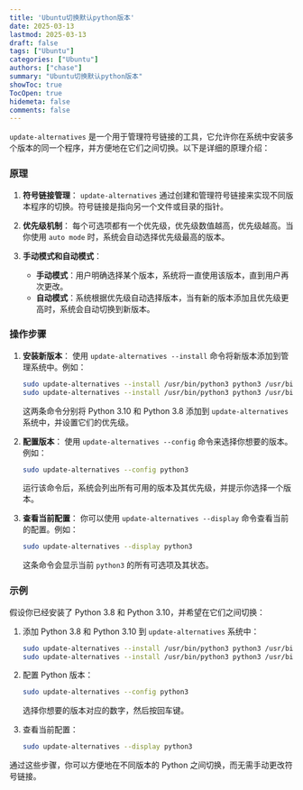 ```yaml
---
title: 'Ubuntu切换默认python版本'
date: 2025-03-13
lastmod: 2025-03-13
draft: false
tags: ["Ubuntu"]
categories: ["Ubuntu"]
authors: ["chase"]
summary: "Ubuntu切换默认python版本"
showToc: true
TocOpen: true
hidemeta: false
comments: false
---
```


`update-alternatives` 是一个用于管理符号链接的工具，它允许你在系统中安装多个版本的同一个程序，并方便地在它们之间切换。以下是详细的原理介绍：

### 原理

1. **符号链接管理**：
   `update-alternatives` 通过创建和管理符号链接来实现不同版本程序的切换。符号链接是指向另一个文件或目录的指针。

2. **优先级机制**：
   每个可选项都有一个优先级，优先级数值越高，优先级越高。当你使用 `auto mode` 时，系统会自动选择优先级最高的版本。

3. **手动模式和自动模式**：
   - **手动模式**：用户明确选择某个版本，系统将一直使用该版本，直到用户再次更改。
   - **自动模式**：系统根据优先级自动选择版本，当有新的版本添加且优先级更高时，系统会自动切换到新版本。

### 操作步骤

1. **安装新版本**：
   使用 `update-alternatives --install` 命令将新版本添加到管理系统中。例如：
   ```sh
   sudo update-alternatives --install /usr/bin/python3 python3 /usr/bin/python3.10 1
   sudo update-alternatives --install /usr/bin/python3 python3 /usr/bin/python3.8 2
   ```
   这两条命令分别将 Python 3.10 和 Python 3.8 添加到 `update-alternatives` 系统中，并设置它们的优先级。

2. **配置版本**：
   使用 `update-alternatives --config` 命令来选择你想要的版本。例如：
   ```sh
   sudo update-alternatives --config python3
   ```
   运行该命令后，系统会列出所有可用的版本及其优先级，并提示你选择一个版本。

3. **查看当前配置**：
   你可以使用 `update-alternatives --display` 命令查看当前的配置。例如：
   ```sh
   sudo update-alternatives --display python3
   ```
   这条命令会显示当前 `python3` 的所有可选项及其状态。

### 示例

假设你已经安装了 Python 3.8 和 Python 3.10，并希望在它们之间切换：

1. 添加 Python 3.8 和 Python 3.10 到 `update-alternatives` 系统中：
   ```sh
   sudo update-alternatives --install /usr/bin/python3 python3 /usr/bin/python3.10 1
   sudo update-alternatives --install /usr/bin/python3 python3 /usr/bin/python3.8 2
   ```

2. 配置 Python 版本：
   ```sh
   sudo update-alternatives --config python3
   ```
   选择你想要的版本对应的数字，然后按回车键。

3. 查看当前配置：
   ```sh
   sudo update-alternatives --display python3
   ```

通过这些步骤，你可以方便地在不同版本的 Python 之间切换，而无需手动更改符号链接。